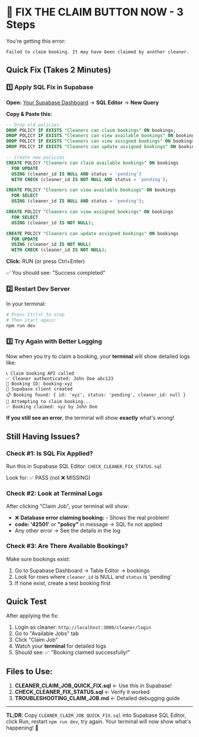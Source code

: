 # 🚨 FIX THE CLAIM BUTTON NOW - 3 Steps

You're getting this error:
```
Failed to claim booking. It may have been claimed by another cleaner.
```

## Quick Fix (Takes 2 Minutes)

### 1️⃣ Apply SQL Fix in Supabase

**Open:** [Your Supabase Dashboard](https://app.supabase.com) → **SQL Editor** → **New Query**

**Copy & Paste this:**
```sql
-- Drop old policies
DROP POLICY IF EXISTS "Cleaners can claim bookings" ON bookings;
DROP POLICY IF EXISTS "Cleaners can view available bookings" ON bookings;
DROP POLICY IF EXISTS "Cleaners can view assigned bookings" ON bookings;
DROP POLICY IF EXISTS "Cleaners can update assigned bookings" ON bookings;

-- Create new policies
CREATE POLICY "Cleaners can claim available bookings" ON bookings
  FOR UPDATE
  USING (cleaner_id IS NULL AND status = 'pending')
  WITH CHECK (cleaner_id IS NOT NULL AND status = 'pending');

CREATE POLICY "Cleaners can view available bookings" ON bookings
  FOR SELECT
  USING (cleaner_id IS NULL AND status = 'pending');

CREATE POLICY "Cleaners can view assigned bookings" ON bookings
  FOR SELECT
  USING (cleaner_id IS NOT NULL);

CREATE POLICY "Cleaners can update assigned bookings" ON bookings
  FOR UPDATE
  USING (cleaner_id IS NOT NULL)
  WITH CHECK (cleaner_id IS NOT NULL);
```

**Click:** RUN (or press Ctrl+Enter)

✅ You should see: "Success completed"

### 2️⃣ Restart Dev Server

In your terminal:
```bash
# Press Ctrl+C to stop
# Then start again:
npm run dev
```

### 3️⃣ Try Again with Better Logging

Now when you try to claim a booking, your **terminal** will show detailed logs like:

```
📞 Claim booking API called
✅ Cleaner authenticated: John Doe abc123
🎯 Booking ID: booking-xyz
🔌 Supabase client created
📋 Booking found: { id: 'xyz', status: 'pending', cleaner_id: null }
🔄 Attempting to claim booking...
✅ Booking claimed: xyz by John Doe
```

**If you still see an error**, the terminal will show **exactly** what's wrong!

## Still Having Issues?

### Check #1: Is SQL Fix Applied?
Run this in Supabase SQL Editor: `CHECK_CLEANER_FIX_STATUS.sql`

Look for: ✅ PASS (not ❌ MISSING)

### Check #2: Look at Terminal Logs
After clicking "Claim Job", your terminal will show:
- ❌ **Database error claiming booking:** - Shows the real problem!
- **code: '42501'** or **"policy"** in message → SQL fix not applied
- Any other error → See the details in the log

### Check #3: Are There Available Bookings?
Make sure bookings exist:
1. Go to Supabase Dashboard → Table Editor → bookings
2. Look for rows where `cleaner_id` is NULL and `status` is 'pending'
3. If none exist, create a test booking first

## Quick Test

After applying the fix:
1. Login as cleaner: `http://localhost:3000/cleaner/login`
2. Go to "Available Jobs" tab
3. Click "Claim Job"
4. Watch your **terminal** for detailed logs
5. Should see: ✅ "Booking claimed successfully!"

## Files to Use:

1. **CLEANER_CLAIM_JOB_QUICK_FIX.sql** ← Use this in Supabase!
2. **CHECK_CLEANER_FIX_STATUS.sql** ← Verify it worked
3. **TROUBLESHOOTING_CLAIM_JOB.md** ← Detailed debugging guide

---

**TL;DR**: Copy `CLEANER_CLAIM_JOB_QUICK_FIX.sql` into Supabase SQL Editor, click Run, restart `npm run dev`, try again. Your terminal will now show what's happening! 🎯

